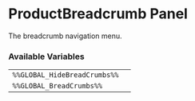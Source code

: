 # ProductBreadcrumb Panel

The breadcrumb navigation menu.

### Available Variables
|||
|---|---|
| `%%GLOBAL_HideBreadCrumbs%%` |
| `%%GLOBAL_BreadCrumbs%%` |
